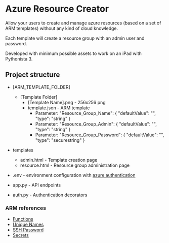 # Azure Resource Creator

Allow your users to create and manage azure resources (based on a set of ARM templates) without any kind of cloud knowledge.

Each template will create a resource group with an admin user and password.

Developed with minimum possible assets to work on an iPad with Pythonista 3.

## Project structure

 * \[ARM_TEMPLATE_FOLDER\]
    * \[Template Folder\]
        * \[Template Name\].png - 256x256 png
        * template.json - ARM template
            * Parameter: "Resource_Group_Name": { "defaultValue": "", "type": "string" }
            * Parameter: "Resource_Group_Admin": { "defaultValue": "", "type": "string" }
            * Parameter: "Resource_Group_Password": { "defaultValue": "", "type": "securestring" }

 * templates
    * admin.html - Template creation page
    * resource.html - Resource group administration page
    
 * .env - environment configuration with [azure authentication](https://docs.microsoft.com/en-us/azure/azure-resource-manager/resource-group-create-service-principal-portal#get-application-id-and-authentication-key)
 * app.py - API endpoints
 * auth.py - Authentication decorators
 
 ### ARM references

 * [Functions](https://docs.microsoft.com/en-us/azure/azure-resource-manager/templates/template-functions)
 * [Unique Names](https://www.codeisahighway.com/use-uniquestring-function-to-generate-unique-names-for-resources-in-arm-template/)
 * [SSH Password](https://github.com/Azure/azure-quickstart-templates/blob/master/101-hdinsight-linux-ssh-password/azuredeploy.json)
 * [Secrets](https://devkimchi.com/2019/04/24/6-ways-passing-secrets-to-arm-templates/)

